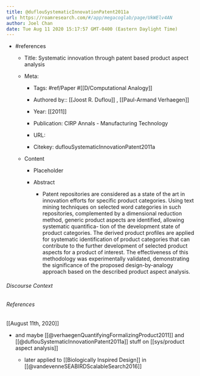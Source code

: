 ```yaml
---
title: @duflouSystematicInnovationPatent2011a
url: https://roamresearch.com/#/app/megacoglab/page/UkWElv4AN
author: Joel Chan
date: Tue Aug 11 2020 15:17:57 GMT-0400 (Eastern Daylight Time)
---
```


- #references

    - Title: Systematic innovation through patent based product aspect analysis

    - Meta:

        - Tags: #ref/Paper #[[D/Computational Analogy]]

        - Authored by::  [[Joost R. Duflou]] ,  [[Paul-Armand Verhaegen]]

        - Year: [[2011]]

        - Publication: CIRP Annals - Manufacturing Technology

        - URL:

        - Citekey: duflouSystematicInnovationPatent2011a

    - Content

        - Placeholder

        - Abstract

            - Patent repositories are considered as a state of the art in innovation efforts for specific product categories. Using text mining techniques on selected word categories in such repositories, complemented by a dimensional reduction method, generic product aspects are identified, allowing systematic quantifica- tion of the development state of product categories. The derived product profiles are applied for systematic identification of product categories that can contribute to the further development of selected product aspects for a product of interest. The effectiveness of this methodology was experimentally validated, demonstrating the significance of the proposed design-by-analogy approach based on the described product aspect analysis.

###### Discourse Context



###### References

[[August 11th, 2020]]

- and maybe [[@verhaegenQuantifyingFormalizingProduct2011]] and [[@duflouSystematicInnovationPatent2011a]] stuff on [[sys/product aspect analysis]]

    - later applied to [[Biologically Inspired Design]] in [[@vandevenneSEABIRDScalableSearch2016]]
